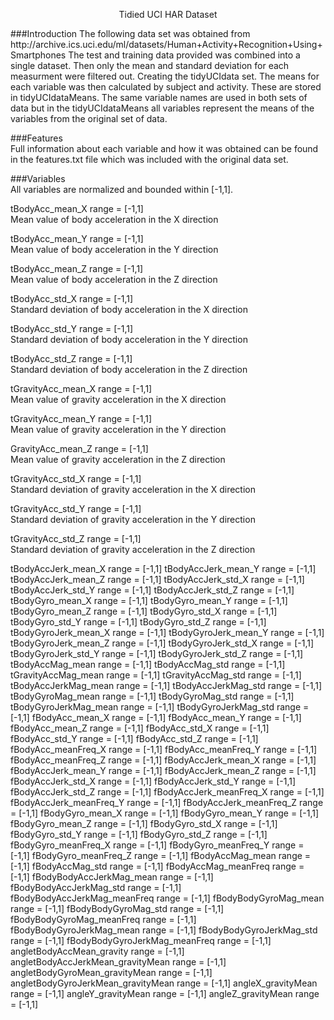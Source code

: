 <p align="center">Tidied UCI HAR Dataset</p>
###Introduction
The following data set was obtained from http://archive.ics.uci.edu/ml/datasets/Human+Activity+Recognition+Using+Smartphones  
The test and training data provided was combined into a single dataset.  Then only the mean and standard deviation for each measurment were filtered out.  Creating the tidyUCIdata set.  The means for each variable was then calculated by subject and activity.  These are stored in tidyUCIdataMeans.  The same variable names are used in both sets of data but in the tidyUCIdataMeans all variables represent the means of the variables from the original set of data.  

###Features  
Full information about each variable and how it was obtained can be found in the features.txt file which was included with the original data set.   

###Variables  
All variables are normalized and bounded within [-1,1].  
  
tBodyAcc_mean_X        range = [-1,1]  
Mean value of body acceleration in the X direction  
  
tBodyAcc_mean_Y		range = [-1,1]  
Mean value of body acceleration in the Y direction  
  
tBodyAcc_mean_Z		range = [-1,1]  
Mean value of body acceleration in the Z direction  
  
tBodyAcc_std_X		range = [-1,1]    
Standard deviation of body acceleration in the X direction  
  
tBodyAcc_std_Y		range = [-1,1]   
Standard deviation of body acceleration in the Y direction  
  
tBodyAcc_std_Z		range = [-1,1]    
Standard deviation of body acceleration in the Z direction  
  
tGravityAcc_mean_X		range = [-1,1]    
Mean value of gravity acceleration in the X direction  
  
tGravityAcc_mean_Y		range = [-1,1]  
Mean value of gravity acceleration in the Y direction  
  
GravityAcc_mean_Z		range = [-1,1]  
Mean value of gravity acceleration in the Z direction  
  
tGravityAcc_std_X		range = [-1,1]  
Standard deviation of gravity acceleration in the X direction  
  
tGravityAcc_std_Y		range = [-1,1]  
Standard deviation of gravity acceleration in the Y direction  
  
tGravityAcc_std_Z		range = [-1,1]  
Standard deviation of gravity acceleration in the Z direction  

tBodyAccJerk_mean_X		range = [-1,1]
tBodyAccJerk_mean_Y		range = [-1,1]
tBodyAccJerk_mean_Z		range = [-1,1]
tBodyAccJerk_std_X		range = [-1,1]
tBodyAccJerk_std_Y		range = [-1,1]
tBodyAccJerk_std_Z		range = [-1,1]
tBodyGyro_mean_X		range = [-1,1]
tBodyGyro_mean_Y		range = [-1,1]
tBodyGyro_mean_Z		range = [-1,1]
tBodyGyro_std_X		range = [-1,1]
tBodyGyro_std_Y		range = [-1,1]
tBodyGyro_std_Z		range = [-1,1]
tBodyGyroJerk_mean_X		range = [-1,1]
tBodyGyroJerk_mean_Y		range = [-1,1]
tBodyGyroJerk_mean_Z		range = [-1,1]
tBodyGyroJerk_std_X		range = [-1,1]
tBodyGyroJerk_std_Y		range = [-1,1]
tBodyGyroJerk_std_Z		range = [-1,1]
tBodyAccMag_mean		range = [-1,1]
tBodyAccMag_std		range = [-1,1]
tGravityAccMag_mean		range = [-1,1]
tGravityAccMag_std		range = [-1,1]
tBodyAccJerkMag_mean		range = [-1,1]
tBodyAccJerkMag_std		range = [-1,1]
tBodyGyroMag_mean		range = [-1,1]
tBodyGyroMag_std		range = [-1,1]
tBodyGyroJerkMag_mean		range = [-1,1]
tBodyGyroJerkMag_std		range = [-1,1]
fBodyAcc_mean_X		range = [-1,1]
fBodyAcc_mean_Y		range = [-1,1]
fBodyAcc_mean_Z		range = [-1,1]
fBodyAcc_std_X		range = [-1,1]
fBodyAcc_std_Y		range = [-1,1]
fBodyAcc_std_Z		range = [-1,1]
fBodyAcc_meanFreq_X		range = [-1,1]
fBodyAcc_meanFreq_Y		range = [-1,1]
fBodyAcc_meanFreq_Z		range = [-1,1]
fBodyAccJerk_mean_X		range = [-1,1]
fBodyAccJerk_mean_Y		range = [-1,1]
fBodyAccJerk_mean_Z		range = [-1,1]
fBodyAccJerk_std_X		range = [-1,1]
fBodyAccJerk_std_Y		range = [-1,1]
fBodyAccJerk_std_Z		range = [-1,1]
fBodyAccJerk_meanFreq_X		range = [-1,1]
fBodyAccJerk_meanFreq_Y		range = [-1,1]
fBodyAccJerk_meanFreq_Z		range = [-1,1]
fBodyGyro_mean_X		range = [-1,1]
fBodyGyro_mean_Y		range = [-1,1]
fBodyGyro_mean_Z		range = [-1,1]
fBodyGyro_std_X		range = [-1,1]
fBodyGyro_std_Y		range = [-1,1]
fBodyGyro_std_Z		range = [-1,1]
fBodyGyro_meanFreq_X		range = [-1,1]
fBodyGyro_meanFreq_Y		range = [-1,1]
fBodyGyro_meanFreq_Z		range = [-1,1]
fBodyAccMag_mean		range = [-1,1]
fBodyAccMag_std		range = [-1,1]
fBodyAccMag_meanFreq		range = [-1,1]
fBodyBodyAccJerkMag_mean		range = [-1,1]
fBodyBodyAccJerkMag_std		range = [-1,1]
fBodyBodyAccJerkMag_meanFreq		range = [-1,1]
fBodyBodyGyroMag_mean		range = [-1,1]
fBodyBodyGyroMag_std		range = [-1,1]
fBodyBodyGyroMag_meanFreq		range = [-1,1]
fBodyBodyGyroJerkMag_mean		range = [-1,1]
fBodyBodyGyroJerkMag_std		range = [-1,1]
fBodyBodyGyroJerkMag_meanFreq		range = [-1,1]
angletBodyAccMean_gravity		range = [-1,1]
angletBodyAccJerkMean_gravityMean		range = [-1,1]
angletBodyGyroMean_gravityMean		range = [-1,1]
angletBodyGyroJerkMean_gravityMean		range = [-1,1]
angleX_gravityMean		range = [-1,1]
angleY_gravityMean		range = [-1,1]
angleZ_gravityMean		range = [-1,1]
